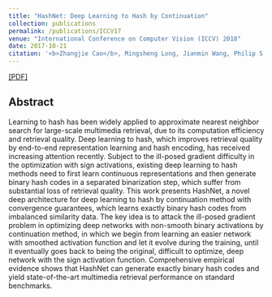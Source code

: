 ```yaml
---
title: "HashNet: Deep Learning to Hash by Continuation"
collection: publications
permalink: /publications/ICCV17
venue: "International Conference on Computer Vision (ICCV) 2018"
date: 2017-10-21
citation: '<b>Zhangjie Cao</b>, Mingsheng Long, Jianmin Wang, Philip S. Yu. <i>International Conference on Computer Vision.</i> <b>ICCV 2017</b>.'
---
```

[[PDF]](http://caozhangjie.github.io/files/hashnet17.pdf)

## Abstract
Learning to hash has been widely applied to approximate nearest neighbor search for large-scale multimedia retrieval, due to its computation efficiency and retrieval quality. Deep learning to hash, which improves retrieval quality by end-to-end representation learning and hash encoding, has received increasing attention recently. Subject to the ill-posed gradient difficulty in the optimization with sign activations, existing deep learning to hash methods need to first learn continuous representations and then generate binary hash codes in a separated binarization step, which suffer from substantial loss of retrieval quality. This work presents HashNet, a novel deep architecture for deep learning to hash by continuation method with convergence guarantees, which learns exactly binary hash codes from imbalanced similarity data. The key idea is to attack the ill-posed gradient problem in optimizing deep networks with non-smooth binary activations by continuation method, in which we begin from learning an easier network with smoothed activation function and let it evolve during the training, until it eventually goes back to being the original, difficult to optimize, deep network with the sign activation function. Comprehensive empirical evidence shows that HashNet can generate exactly binary hash codes and yield state-of-the-art multimedia retrieval performance on standard benchmarks.
